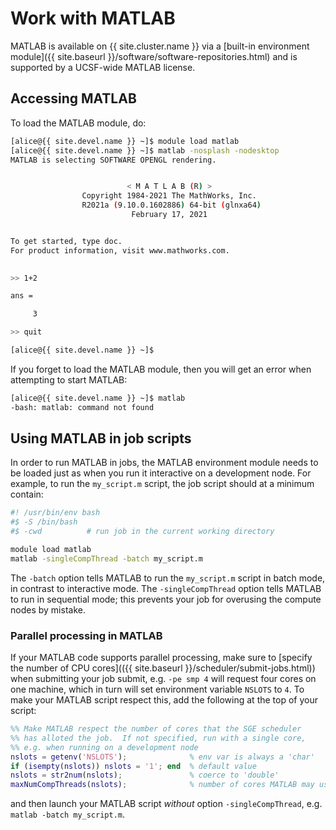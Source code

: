 # Work with MATLAB

MATLAB is available on {{ site.cluster.name }} via a [built-in environment module]({{ site.baseurl }}/software/software-repositories.html) and is supported by a UCSF-wide MATLAB license.

## Accessing MATLAB

To load the MATLAB module, do:

```sh
[alice@{{ site.devel.name }} ~]$ module load matlab
[alice@{{ site.devel.name }} ~]$ matlab -nosplash -nodesktop
MATLAB is selecting SOFTWARE OPENGL rendering.


                          < M A T L A B (R) >
                Copyright 1984-2021 The MathWorks, Inc.
                R2021a (9.10.0.1602886) 64-bit (glnxa64)
                           February 17, 2021


To get started, type doc.
For product information, visit www.mathworks.com.
 

>> 1+2

ans =

     3

>> quit

[alice@{{ site.devel.name }} ~]$ 
```


If you forget to load the MATLAB module, then you will get an error when attempting to start MATLAB:

```sh
[alice@{{ site.devel.name }} ~]$ matlab
-bash: matlab: command not found
```


## Using MATLAB in job scripts

In order to run MATLAB in jobs, the MATLAB environment module needs to be loaded just as when you run it interactive on a development node.  For example, to run the `my_script.m` script, the job script should at a minimum contain:

```sh
#! /usr/bin/env bash
#$ -S /bin/bash
#$ -cwd          # run job in the current working directory

module load matlab
matlab -singleCompThread -batch my_script.m
```

The `-batch` option tells MATLAB to run the `my_script.m` script in batch mode, in contrast to interactive mode.  The `-singleCompThread` option tells MATLAB to run in sequential mode; this prevents your job for overusing the compute nodes by mistake.


### Parallel processing in MATLAB

If your MATLAB code supports parallel processing, make sure to [specify the number of CPU cores](({{ site.baseurl }}/scheduler/submit-jobs.html)) when submitting your job submit, e.g. `-pe smp 4` will request four cores on one machine, which in turn will set environment variable `NSLOTS` to `4`.  To make your MATLAB script respect this, add the following at the top of your script:

```matlab
%% Make MATLAB respect the number of cores that the SGE scheduler
%% has alloted the job.  If not specified, run with a single core,
%% e.g. when running on a development node
nslots = getenv('NSLOTS');              % env var is always a 'char'
if (isempty(nslots)) nslots = '1'; end  % default value
nslots = str2num(nslots);               % coerce to 'double'
maxNumCompThreads(nslots);              % number of cores MATLAB may use
```

and then launch your MATLAB script _without_ option `-singleCompThread`, e.g. `matlab -batch my_script.m`.
